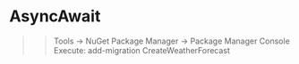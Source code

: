# AsyncAwait


>> Tools -> NuGet Package Manager -> Package Manager Console
Execute: add-migration CreateWeatherForecast